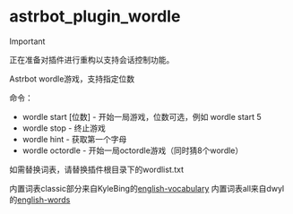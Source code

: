 # astrbot_plugin_wordle

> [!important]
> 正在准备对插件进行重构以支持会话控制功能。

Astrbot wordle游戏，支持指定位数

命令：
- wordle start [位数] - 开始一局游戏，位数可选，例如 wordle start 5
- wordle stop - 终止游戏
- wordle hint - 获取第一个字母
- wordle octordle - 开始一局octordle游戏（同时猜8个wordle）

如需替换词表，请替换插件根目录下的wordlist.txt

内置词表classic部分来自KyleBing的[english-vocabulary](https://github.com/KyleBing/english-vocabulary)
内置词表all来自dwyl的[english-words](https://github.com/dwyl/english-words)